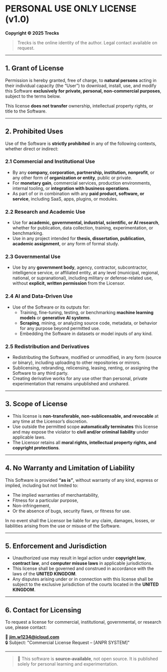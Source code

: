 # PERSONAL USE ONLY LICENSE (v1.0)

**Copyright © 2025 Trecks**

> Trecks is the online identity of the author. Legal contact available on request.

---

## 1. Grant of License

Permission is hereby granted, free of charge, to **natural persons** acting in their individual capacity (the “User”) to download, install, use, and modify this Software **exclusively for private, personal, non-commercial purposes**, subject to the terms below.

This license **does not transfer** ownership, intellectual property rights, or title to the Software.

---

## 2. Prohibited Uses

Use of the Software is **strictly prohibited** in any of the following contexts, whether direct or indirect:

### 2.1 Commercial and Institutional Use

- By any **company, corporation, partnership, institution, nonprofit**, or any other form of **organization or entity**, public or private.
- For **monetary gain**, commercial services, production environments, internal tooling, or **integration with business operations**.
- As part of or in combination with any **paid product, software, or service**, including SaaS, apps, plugins, or modules.

### 2.2 Research and Academic Use

- Use for **academic, governmental, industrial, scientific, or AI research**, whether for publication, data collection, training, experimentation, or benchmarking.
- Use in any project intended for **thesis, dissertation, publication, academic assignment**, or any form of formal study.

### 2.3 Governmental Use

- Use by any **government body**, agency, contractor, subcontractor, intelligence service, or affiliated entity, at any level (municipal, regional, national, or supranational), including military or defense-related use, without **explicit, written permission** from the Licensor.

### 2.4 AI and Data-Driven Use

- Use of the Software or its outputs for:
  - Training, fine-tuning, testing, or benchmarking **machine learning models** or **generative AI systems**.
  - **Scraping**, mining, or analyzing source code, metadata, or behavior for any purpose beyond permitted use.
  - Embedding the Software in datasets or model inputs of any kind.

### 2.5 Redistribution and Derivatives

- Redistributing the Software, modified or unmodified, in any form (source or binary), including uploading to other repositories or mirrors.
- Sublicensing, rebranding, relicensing, leasing, renting, or assigning the Software to any third party.
- Creating derivative works for any use other than personal, private experimentation that remains unpublished and unshared.

---

## 3. Scope of License

- This license is **non-transferable, non-sublicensable, and revocable** at any time at the Licensor’s discretion.
- Use outside the permitted scope **automatically terminates** this license and may expose the violator to **civil and/or criminal liability** under applicable laws.
- The Licensor retains all **moral rights, intellectual property rights, and copyright protections**.

---

## 4. No Warranty and Limitation of Liability

This Software is provided **“as is”**, without warranty of any kind, express or implied, including but not limited to:

- The implied warranties of merchantability,
- Fitness for a particular purpose,
- Non-infringement,
- Or the absence of bugs, security flaws, or fitness for use.

In no event shall the Licensor be liable for any claim, damages, losses, or liabilities arising from the use or misuse of the Software.

---

## 5. Enforcement and Jurisdiction

- Unauthorized use may result in legal action under **copyright law**, **contract law**, and **computer misuse laws** in applicable jurisdictions.
- This license shall be governed and construed in accordance with the laws of the **UNITED KINGDOM**.
- Any disputes arising under or in connection with this license shall be subject to the exclusive jurisdiction of the courts located in the **UNITED KINGDOM**.

---

## 6. Contact for Licensing

To request a license for commercial, institutional, governmental, or research use, please contact:

📧 **jim.w1234@icloud.com**  
🔒 Subject: "Commercial License Request – [ANPR SYSTEM]"

---

> 🔐 This software is **source-available**, not open source. It is published solely for personal learning and experimentation.
